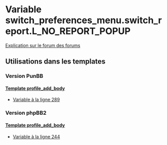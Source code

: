 # Variable switch_preferences_menu.switch_report.L_NO_REPORT_POPUP
[Explication sur le forum des forums](http://forum.forumactif.com/t294113-listing-des-variables#switch_preferences_menu.switch_report.L_NO_REPORT_POPUP)
## Utilisations dans les templates
### Version PunBB
#### [Template profile_add_body](punbb/profile_add_body.md)
* [Variable à la ligne 289](../punbb/profile_add_body.tpl#L289)
### Version phpBB2
#### [Template profile_add_body](subsilver/profile_add_body.md)
* [Variable à la ligne 244](../subsilver/profile_add_body.tpl#L244)